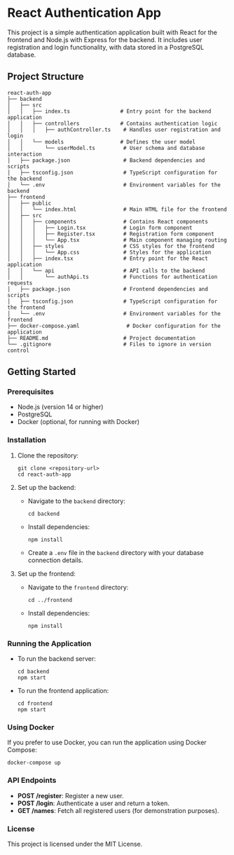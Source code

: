 # React Authentication App

This project is a simple authentication application built with React for the frontend and Node.js with Express for the backend. It includes user registration and login functionality, with data stored in a PostgreSQL database.

## Project Structure

```
react-auth-app
├── backend
│   ├── src
│   │   ├── index.ts                # Entry point for the backend application
│   │   ├── controllers             # Contains authentication logic
│   │   │   ├── authController.ts    # Handles user registration and login
│   │   └── models                  # Defines the user model
│   │       └── userModel.ts         # User schema and database interaction
│   ├── package.json                 # Backend dependencies and scripts
│   ├── tsconfig.json                # TypeScript configuration for the backend
│   └── .env                         # Environment variables for the backend
├── frontend
│   ├── public
│   │   └── index.html               # Main HTML file for the frontend
│   ├── src
│   │   ├── components               # Contains React components
│   │   │   ├── Login.tsx            # Login form component
│   │   │   ├── Register.tsx         # Registration form component
│   │   │   └── App.tsx              # Main component managing routing
│   │   ├── styles                   # CSS styles for the frontend
│   │   │   └── App.css              # Styles for the application
│   │   ├── index.tsx                # Entry point for the React application
│   │   └── api                      # API calls to the backend
│   │       └── authApi.ts           # Functions for authentication requests
│   ├── package.json                 # Frontend dependencies and scripts
│   ├── tsconfig.json                # TypeScript configuration for the frontend
│   └── .env                         # Environment variables for the frontend
├── docker-compose.yaml               # Docker configuration for the application
├── README.md                        # Project documentation
└── .gitignore                       # Files to ignore in version control
```

## Getting Started

### Prerequisites

- Node.js (version 14 or higher)
- PostgreSQL
- Docker (optional, for running with Docker)

### Installation

1. Clone the repository:

   ```
   git clone <repository-url>
   cd react-auth-app
   ```

2. Set up the backend:

   - Navigate to the `backend` directory:
     ```
     cd backend
     ```
   - Install dependencies:
     ```
     npm install
     ```
   - Create a `.env` file in the `backend` directory with your database connection details.

3. Set up the frontend:

   - Navigate to the `frontend` directory:
     ```
     cd ../frontend
     ```
   - Install dependencies:
     ```
     npm install
     ```

### Running the Application

- To run the backend server:
  ```
  cd backend
  npm start
  ```

- To run the frontend application:
  ```
  cd frontend
  npm start
  ```

### Using Docker

If you prefer to use Docker, you can run the application using Docker Compose:

```
docker-compose up
```

### API Endpoints

- **POST /register**: Register a new user.
- **POST /login**: Authenticate a user and return a token.
- **GET /names**: Fetch all registered users (for demonstration purposes).

### License

This project is licensed under the MIT License.